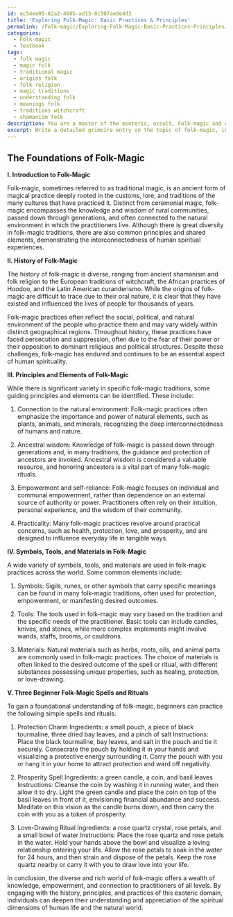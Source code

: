 ```yaml
---
id: ec54ee05-82a2-488b-ad13-8c307aede4d3
title: 'Exploring Folk-Magic: Basic Practices & Principles'
permalink: /Folk-magic/Exploring-Folk-Magic-Basic-Practices-Principles/
categories:
  - Folk-magic
  - Textbook
tags:
  - folk magic
  - magic folk
  - traditional magic
  - origins folk
  - folk religion
  - magic traditions
  - understanding folk
  - meanings folk
  - traditions witchcraft
  - shamanism folk
description: You are a master of the esoteric, occult, Folk-magic and education, you have written many textbooks on the subject in ways that provide students with rich and deep understanding of the subject. You are being asked to write textbook-like sections on a topic and you do it with full context, explainability, and reliability in accuracy to the true facts of the topic at hand, in a textbook style that a student would easily be able to learn from, in a rich, engaging, and contextual way. Always include relevant context (such as formulas and history), related concepts, and in a way that someone can gain deep insights from.
excerpt: Write a detailed grimoire entry on the topic of folk-magic, including its history, principles, and commonly practiced folk rituals and spells. Discuss significant symbols, tools, or materials involved, along with any inherent connections to the natural elements or traditional beliefs of the practitioners. Provide brief instructions for at least three folk-magic spells or rituals that can be learned and practiced by beginners, in order to offer them a foundational understanding and appreciation of this esoteric domain.
---
```


## The Foundations of Folk-Magic

**I. Introduction to Folk-Magic**

Folk-magic, sometimes referred to as traditional magic, is an ancient form of magical practice deeply rooted in the customs, lore, and traditions of the many cultures that have practiced it. Distinct from ceremonial magic, folk-magic encompasses the knowledge and wisdom of rural communities, passed down through generations, and often connected to the natural environment in which the practitioners live. Although there is great diversity in folk-magic traditions, there are also common principles and shared elements, demonstrating the interconnectedness of human spiritual experiences.

**II. History of Folk-Magic**

The history of folk-magic is diverse, ranging from ancient shamanism and folk religion to the European traditions of witchcraft, the African practices of Hoodoo, and the Latin American curanderismo. While the origins of folk-magic are difficult to trace due to their oral nature, it is clear that they have existed and influenced the lives of people for thousands of years.

Folk-magic practices often reflect the social, political, and natural environment of the people who practice them and may vary widely within distinct geographical regions. Throughout history, these practices have faced persecution and suppression, often due to the fear of their power or their opposition to dominant religious and political structures. Despite these challenges, folk-magic has endured and continues to be an essential aspect of human spirituality.

**III. Principles and Elements of Folk-Magic**

While there is significant variety in specific folk-magic traditions, some guiding principles and elements can be identified. These include:

1. Connection to the natural environment: Folk-magic practices often emphasize the importance and power of natural elements, such as plants, animals, and minerals, recognizing the deep interconnectedness of humans and nature.

2. Ancestral wisdom: Knowledge of folk-magic is passed down through generations and, in many traditions, the guidance and protection of ancestors are invoked. Ancestral wisdom is considered a valuable resource, and honoring ancestors is a vital part of many folk-magic rituals.

3. Empowerment and self-reliance: Folk-magic focuses on individual and communal empowerment, rather than dependence on an external source of authority or power. Practitioners often rely on their intuition, personal experience, and the wisdom of their community.

4. Practicality: Many folk-magic practices revolve around practical concerns, such as health, protection, love, and prosperity, and are designed to influence everyday life in tangible ways.

**IV. Symbols, Tools, and Materials in Folk-Magic**

A wide variety of symbols, tools, and materials are used in folk-magic practices across the world. Some common elements include:

1. Symbols: Sigils, runes, or other symbols that carry specific meanings can be found in many folk-magic traditions, often used for protection, empowerment, or manifesting desired outcomes.

2. Tools: The tools used in folk-magic may vary based on the tradition and the specific needs of the practitioner. Basic tools can include candles, knives, and stones, while more complex implements might involve wands, staffs, brooms, or cauldrons.

3. Materials: Natural materials such as herbs, roots, oils, and animal parts are commonly used in folk-magic practices. The choice of materials is often linked to the desired outcome of the spell or ritual, with different substances possessing unique properties, such as healing, protection, or love-drawing.

**V. Three Beginner Folk-Magic Spells and Rituals**

To gain a foundational understanding of folk-magic, beginners can practice the following simple spells and rituals:

1. Protection Charm
Ingredients: a small pouch, a piece of black tourmaline, three dried bay leaves, and a pinch of salt
Instructions: Place the black tourmaline, bay leaves, and salt in the pouch and tie it securely. Consecrate the pouch by holding it in your hands and visualizing a protective energy surrounding it. Carry the pouch with you or hang it in your home to attract protection and ward off negativity.

2. Prosperity Spell
Ingredients: a green candle, a coin, and basil leaves
Instructions: Cleanse the coin by washing it in running water, and then allow it to dry. Light the green candle and place the coin on top of the basil leaves in front of it, envisioning financial abundance and success. Meditate on this vision as the candle burns down, and then carry the coin with you as a token of prosperity.

3. Love-Drawing Ritual
Ingredients: a rose quartz crystal, rose petals, and a small bowl of water
Instructions: Place the rose quartz and rose petals in the water. Hold your hands above the bowl and visualize a loving relationship entering your life. Allow the rose petals to soak in the water for 24 hours, and then strain and dispose of the petals. Keep the rose quartz nearby or carry it with you to draw love into your life.

In conclusion, the diverse and rich world of folk-magic offers a wealth of knowledge, empowerment, and connection to practitioners of all levels. By engaging with the history, principles, and practices of this esoteric domain, individuals can deepen their understanding and appreciation of the spiritual dimensions of human life and the natural world.
